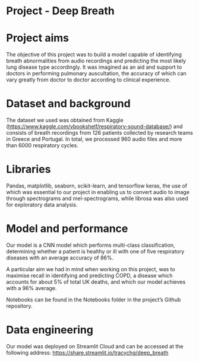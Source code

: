 # Project - Deep Breath

# Project aims

The objective of this project was to build a model capable of identifying breath abnormalities from audio recordings and predicting the most likely lung disease type accordingly. It was imagined as an aid and support to doctors in performing pulmonary auscultation, the accuracy of which can vary greatly from doctor to doctor according to clinical experience.

# Dataset and background

The dataset we used was obtained from Kaggle (https://www.kaggle.com/vbookshelf/respiratory-sound-database/) and consists of breath recordings from 126 patients collected by research teams in Greece and Portugal. In total, we processed 960 audio files and more than 6000 respiratory cycles.

# Libraries

Pandas, matplotlib, seaborn, scikit-learn, and tensorflow keras, the use of which was essential to our project in enabling us to convert audio to image through spectrograms and mel-spectrograms, while librosa was also used for exploratory data analysis.

# Model and performance

Our model is a CNN model which performs multi-class classification, determining whether a patient is healthy or ill with one of five respiratory diseases with an average accuracy of 86%.

A particular aim we had in mind when working on this project, was to maximise recall in identifying and predicting COPD, a disease which accounts for about 5% of total UK deaths, and which our model achieves with a 96% average.

Notebooks can be found in the Notebooks folder in the project’s Github repository.

# Data engineering

Our model was deployed on Streamlit Cloud and can be accessed at the following address: https://share.streamlit.io/tracychg/deep_breath
